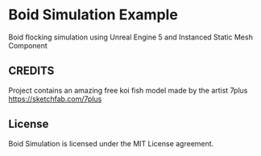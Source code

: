 # **Boid Simulation Example**

Boid flocking simulation using Unreal Engine 5 and Instanced Static Mesh Component

## CREDITS

Project contains an amazing free koi fish model made by the artist 7plus https://sketchfab.com/7plus

## License

Boid Simulation is licensed under the MIT License agreement.
